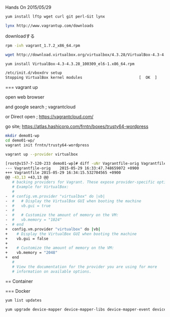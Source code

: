 Hands On 2015/05/29


```bash
yum install lftp wget curl git perl-Git lynx
```

```bash
lynx http://www.vagrantup.com/downloads
```

downloadする
```bash
rpm -ivh vagrant_1.7.2_x86_64.rpm
```

```bash
wget http://download.virtualbox.org/virtualbox/4.3.28/VirtualBox-4.3-4.3.28_100309_el6-1.x86_64.rpm
```

```bash
yum install VirtualBox-4.3-4.3.28_100309_el6-1.x86_64.rpm
```

```bash
/etc/init.d/vboxdrv setup
Stopping VirtualBox kernel modules                         [  OK  ]
```

=== vagrant up

open web browser

and google search ; vagrantcloud

 or Direct open ; https://vagrantcloud.com/


go site; https://atlas.hashicorp.com/frntn/boxes/trusty64-wordpress


```bash
mkdir demo01-wp
cd demo01-wp/
vagrant init frntn/trusty64-wordpress
```

```bash
vagrant up --provider virtualbox
```


```bash
[root@v157-7-120-233 demo01-wp]# diff -uNr Vagrantfile-orig Vagrantfile
--- Vagrantfile-orig	2015-05-29 16:33:47.748659072 +0900
+++ Vagrantfile	2015-05-29 16:34:15.532704565 +0900
@@ -43,13 +43,13 @@
   # backing providers for Vagrant. These expose provider-specific options.
   # Example for VirtualBox:
   #
-  # config.vm.provider "virtualbox" do |vb|
-  #   # Display the VirtualBox GUI when booting the machine
-  #   vb.gui = true
-  #
-  #   # Customize the amount of memory on the VM:
-  #   vb.memory = "1024"
-  # end
+  config.vm.provider "virtualbox" do |vb|
+    # Display the VirtualBox GUI when booting the machine
+    vb.gui = false
+
+    # Customize the amount of memory on the VM:
+    vb.memory = "2048"
+  end
   #
   # View the documentation for the provider you are using for more
   # information on available options.
```


== Container

=== Docker

```bash
yum list updates

yum upgrade device-mapper device-mapper-libs device-mapper-event device-mapper-event-libs kernel kernel-devel kernel-headers
```


